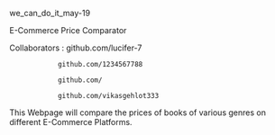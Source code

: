 we\_can\_do\_it\_may-19

E-Commerce Price Comparator

Collaborators : github.com/lucifer-7

                github.com/1234567788

                github.com/

                github.com/vikasgehlot333

This Webpage will compare the prices of books of various genres on different E-Commerce Platforms.

